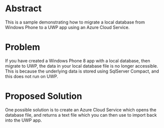 # Abstract

This is a sample demonstrating how to migrate a local database from Windows Phone to a UWP app using an Azure Cloud Service.

# Problem

If you have created a Windows Phone 8 app with a local database, then migrate to UWP, the data in your local database file is no longer accessible. This is because the underlying data is stored using SqlServer Compact, and this does not run on UWP.

# Proposed Solution

One possible solution is to create an Azure Cloud Service which opens the database file, and returns a text file which you can then use to import back into the UWP app. 
